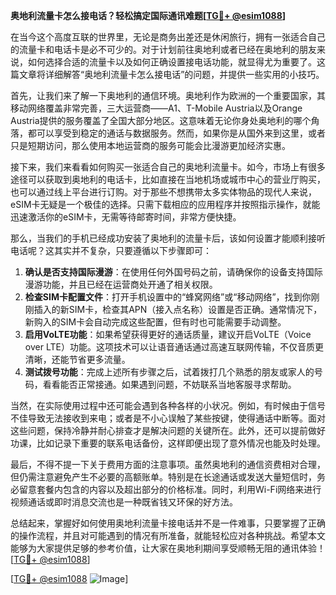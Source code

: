 **奥地利流量卡怎么接电话？轻松搞定国际通讯难题[[TG💪+ @esim1088](https://t.me/s/esim1088)]**

在当今这个高度互联的世界里，无论是商务出差还是休闲旅行，拥有一张适合自己的流量卡和电话卡是必不可少的。对于计划前往奥地利或者已经在奥地利的朋友来说，如何选择合适的流量卡以及如何正确设置接电话功能，就显得尤为重要了。这篇文章将详细解答“奥地利流量卡怎么接电话”的问题，并提供一些实用的小技巧。

首先，让我们来了解一下奥地利的通信环境。奥地利作为欧洲的一个重要国家，其移动网络覆盖非常完善，三大运营商——A1、T-Mobile Austria以及Orange Austria提供的服务覆盖了全国大部分地区。这意味着无论你身处奥地利的哪个角落，都可以享受到稳定的通话与数据服务。然而，如果你是从国外来到这里，或者只是短期访问，那么使用本地运营商的服务可能会比漫游更加经济实惠。

接下来，我们来看看如何购买一张适合自己的奥地利流量卡。如今，市场上有很多途径可以获取到奥地利的电话卡，比如直接在当地机场或城市中心的营业厅购买，也可以通过线上平台进行订购。对于那些不想携带太多实体物品的现代人来说，eSIM卡无疑是一个极佳的选择。只需下载相应的应用程序并按照指示操作，就能迅速激活你的eSIM卡，无需等待邮寄时间，非常方便快捷。

那么，当我们的手机已经成功安装了奥地利的流量卡后，该如何设置才能顺利接听电话呢？这其实并不复杂，只要遵循以下步骤即可：

1. **确认是否支持国际漫游**：在使用任何外国号码之前，请确保你的设备支持国际漫游功能，并且已经在运营商处开通了相关权限。
2. **检查SIM卡配置文件**：打开手机设置中的“蜂窝网络”或“移动网络”，找到你刚刚插入的新SIM卡，检查其APN（接入点名称）设置是否正确。通常情况下，新购入的SIM卡会自动完成这些配置，但有时也可能需要手动调整。
3. **启用VoLTE功能**：如果希望获得更好的通话质量，建议开启VoLTE（Voice over LTE）功能。这项技术可以让语音通话通过高速互联网传输，不仅音质更清晰，还能节省更多流量。
4. **测试拨号功能**：完成上述所有步骤之后，试着拨打几个熟悉的朋友或家人的号码，看看能否正常接通。如果遇到问题，不妨联系当地客服寻求帮助。

当然，在实际使用过程中还可能会遇到各种各样的小状况。例如，有时候由于信号不佳导致无法接收到来电；或者是不小心误触了某些按键，使得通话中断等。面对这些问题，保持冷静并耐心排查才是解决问题的关键所在。此外，还可以提前做好功课，比如记录下重要的联系电话备份，这样即便出现了意外情况也能及时处理。

最后，不得不提一下关于费用方面的注意事项。虽然奥地利的通信资费相对合理，但仍需注意避免产生不必要的高额账单。特别是在长途通话或发送大量短信时，务必留意套餐内包含的内容以及超出部分的价格标准。同时，利用Wi-Fi网络来进行视频通话或即时消息交流也是一种既省钱又环保的好方法。

总结起来，掌握好如何使用奥地利流量卡接电话并不是一件难事，只要掌握了正确的操作流程，并且对可能遇到的情况有所准备，就能轻松应对各种挑战。希望本文能够为大家提供足够的参考价值，让大家在奥地利期间享受顺畅无阻的通讯体验！[[TG💪+ @esim1088](https://t.me/s/esim1088)]

[[TG💪+ @esim1088](https://t.me/s/esim1088) ![Image](https://i.postimg.cc/4NQfJmqS/Snipaste-2025-05-13-00-14-12.png)]